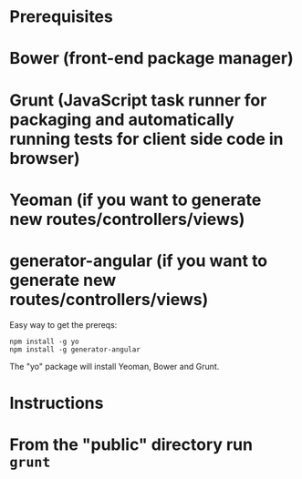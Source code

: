 Prerequisites
=============

# Bower (front-end package manager)
# Grunt (JavaScript task runner for packaging and automatically running tests for client side code in browser)
# Yeoman (if you want to generate new routes/controllers/views)
# generator-angular (if you want to generate new routes/controllers/views)

Easy way to get the prereqs:

    npm install -g yo
    npm install -g generator-angular

The "yo" package will install Yeoman, Bower and Grunt.

Instructions
============

# From the "public" directory run `grunt`
